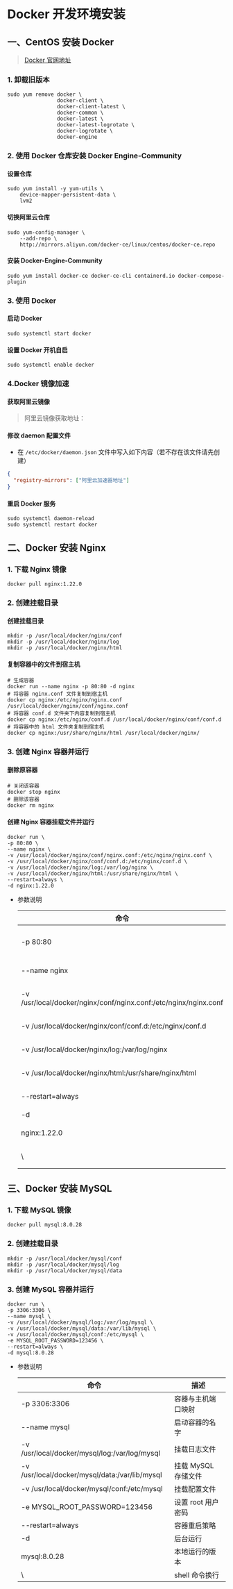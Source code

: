 # Docker 开发环境安装

## 一、CentOS 安装 Docker

> [Docker 官网地址](https://www.docker.com/)

### 1. 卸载旧版本

```shell
sudo yum remove docker \
                docker-client \
                docker-client-latest \
                docker-common \
                docker-latest \
                docker-latest-logrotate \
                docker-logrotate \
                docker-engine
```

### 2. 使用 Docker 仓库安装 Docker Engine-Community

#### 设置仓库

```shell
sudo yum install -y yum-utils \
    device-mapper-persistent-data \
    lvm2
```

#### 切换阿里云仓库

```shell
sudo yum-config-manager \
    --add-repo \
    http://mirrors.aliyun.com/docker-ce/linux/centos/docker-ce.repo
```

#### 安装 Docker-Engine-Community

```shell
sudo yum install docker-ce docker-ce-cli containerd.io docker-compose-plugin
```

### 3. 使用 Docker

#### 启动 Docker

```shell
sudo systemctl start docker
```

#### 设置 Docker 开机自启

```shell
sudo systemctl enable docker
```

### 4.Docker 镜像加速

#### 获取阿里云镜像

> 阿里云镜像获取地址：[](https://cr.console.aliyun.com/cn-hangzhou/instances/mirrors)

#### 修改 daemon 配置文件

- 在  `/etc/docker/daemon.json` 文件中写入如下内容（若不存在该文件请先创建）

```json
{
  "registry-mirrors": ["阿里云加速器地址"]
}
```

#### 重启 Docker 服务

```shell
sudo systemctl daemon-reload
sudo systemctl restart docker
```



## 二、Docker 安装 Nginx

### 1. 下载 Nginx 镜像

```shell
docker pull nginx:1.22.0
```

### 2. 创建挂载目录

#### 创建挂载目录

```shell
mkdir -p /usr/local/docker/nginx/conf
mkdir -p /usr/local/docker/nginx/log
mkdir -p /usr/local/docker/nginx/html
```

#### 复制容器中的文件到宿主机

```shell
# 生成容器
docker run --name nginx -p 80:80 -d nginx
# 将容器 nginx.conf 文件复制到宿主机
docker cp nginx:/etc/nginx/nginx.conf /usr/local/docker/nginx/conf/nginx.conf
# 将容器 conf.d 文件夹下内容复制到宿主机
docker cp nginx:/etc/nginx/conf.d /usr/local/docker/nginx/conf/conf.d
# 将容器中的 html 文件夹复制到宿主机
docker cp nginx:/usr/share/nginx/html /usr/local/docker/nginx/
```

### 3. 创建 Nginx 容器并运行

#### 删除原容器

```shell
# 关闭该容器
docker stop nginx
# 删除该容器
docker rm nginx
```

#### 创建 Nginx 容器挂载文件并运行

```shell
docker run \
-p 80:80 \
--name nginx \
-v /usr/local/docker/nginx/conf/nginx.conf:/etc/nginx/nginx.conf \
-v /usr/local/docker/nginx/conf/conf.d:/etc/nginx/conf.d \
-v /usr/local/docker/nginx/log:/var/log/nginx \
-v /usr/local/docker/nginx/html:/usr/share/nginx/html \
--restart=always \
-d nginx:1.22.0
```

- 参数说明

  | 命令                                                         | 描述                     |
  | ------------------------------------------------------------ | ------------------------ |
  | -p 80:80                                                     | 容器与主机端口映射       |
  | --name nginx                                                 | 启动容器的名字           |
  | -v /usr/local/docker/nginx/conf/nginx.conf:/etc/nginx/nginx.conf | 挂载 nginx.conf 配置文件 |
  | -v /usr/local/docker/nginx/conf/conf.d:/etc/nginx/conf.d     | 挂载 nginx 配置文件      |
  | -v /usr/local/docker/nginx/log:/var/log/nginx                | 挂载 nginx 日志文件      |
  | -v /usr/local/docker/nginx/html:/usr/share/nginx/html        | 挂载 nginx 内容          |
  | --restart=always                                             | 容器重启策略             |
  | -d                                                           | 后台运行                 |
  | nginx:1.22.0                                                 | 本地运行的版本           |
  | \                                                            | shell 命令换行           |

  

## 三、Docker 安装 MySQL

### 1. 下载 MySQL 镜像

```shell
docker pull mysql:8.0.28
```

### 2. 创建挂载目录

```shell
mkdir -p /usr/local/docker/mysql/conf
mkdir -p /usr/local/docker/mysql/log
mkdir -p /usr/local/docker/mysql/data
```

### 3. 创建 MySQL 容器并运行

```shell
docker run \
-p 3306:3306 \
--name mysql \
-v /usr/local/docker/mysql/log:/var/log/mysql \
-v /usr/local/docker/mysql/data:/var/lib/mysql \
-v /usr/local/docker/mysql/conf:/etc/mysql \
-e MYSQL_ROOT_PASSWORD=123456 \
--restart=always \
-d mysql:8.0.28
```

- 参数说明

  | 命令                                           | 描述                |
  | ---------------------------------------------- | ------------------- |
  | -p 3306:3306                                   | 容器与主机端口映射  |
  | --name mysql                                   | 启动容器的名字      |
  | -v /usr/local/docker/mysql/log:/var/log/mysql  | 挂载日志文件        |
  | -v /usr/local/docker/mysql/data:/var/lib/mysql | 挂载 MySQL 存储文件 |
  | -v /usr/local/docker/mysql/conf:/etc/mysql     | 挂载配置文件        |
  | -e MYSQL_ROOT_PASSWORD=123456                  | 设置 root 用户密码  |
  | --restart=always                               | 容器重启策略        |
  | -d                                             | 后台运行            |
  | mysql:8.0.28                                   | 本地运行的版本      |
  | \                                              | shell 命令换行      |

  
